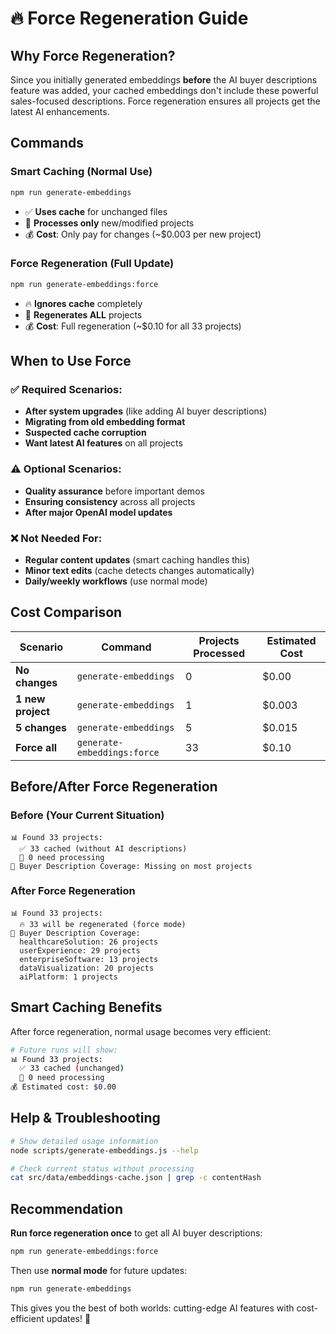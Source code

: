 # 🔥 Force Regeneration Guide

## Why Force Regeneration?

Since you initially generated embeddings **before** the AI buyer descriptions feature was added, your cached embeddings don't include these powerful sales-focused descriptions. Force regeneration ensures all projects get the latest AI enhancements.

## Commands

### Smart Caching (Normal Use)
```bash
npm run generate-embeddings
```
- ✅ **Uses cache** for unchanged files
- 🔄 **Processes only** new/modified projects  
- 💰 **Cost**: Only pay for changes (~$0.003 per new project)

### Force Regeneration (Full Update)
```bash
npm run generate-embeddings:force
```
- 🔥 **Ignores cache** completely
- 🔄 **Regenerates ALL** projects
- 💰 **Cost**: Full regeneration (~$0.10 for all 33 projects)

## When to Use Force

### ✅ **Required Scenarios:**
- **After system upgrades** (like adding AI buyer descriptions)
- **Migrating from old embedding format** 
- **Suspected cache corruption**
- **Want latest AI features** on all projects

### ⚠️ **Optional Scenarios:**
- **Quality assurance** before important demos
- **Ensuring consistency** across all projects
- **After major OpenAI model updates**

### ❌ **Not Needed For:**
- **Regular content updates** (smart caching handles this)
- **Minor text edits** (cache detects changes automatically)
- **Daily/weekly workflows** (use normal mode)

## Cost Comparison

| Scenario | Command | Projects Processed | Estimated Cost |
|----------|---------|-------------------|----------------|
| **No changes** | `generate-embeddings` | 0 | $0.00 |
| **1 new project** | `generate-embeddings` | 1 | $0.003 |
| **5 changes** | `generate-embeddings` | 5 | $0.015 |
| **Force all** | `generate-embeddings:force` | 33 | $0.10 |

## Before/After Force Regeneration

### Before (Your Current Situation)
```
📊 Found 33 projects:
  ✅ 33 cached (without AI descriptions)
  🔄 0 need processing
💼 Buyer Description Coverage: Missing on most projects
```

### After Force Regeneration
```
📊 Found 33 projects:
  🔥 33 will be regenerated (force mode)
💼 Buyer Description Coverage:
  healthcareSolution: 26 projects
  userExperience: 29 projects
  enterpriseSoftware: 13 projects
  dataVisualization: 20 projects
  aiPlatform: 1 projects
```

## Smart Caching Benefits

After force regeneration, normal usage becomes very efficient:

```bash
# Future runs will show:
📊 Found 33 projects:
  ✅ 33 cached (unchanged)  
  🔄 0 need processing
💰 Estimated cost: $0.00
```

## Help & Troubleshooting

```bash
# Show detailed usage information
node scripts/generate-embeddings.js --help

# Check current status without processing
cat src/data/embeddings-cache.json | grep -c contentHash
```

## Recommendation

**Run force regeneration once** to get all AI buyer descriptions:
```bash
npm run generate-embeddings:force
```

Then use **normal mode** for future updates:
```bash
npm run generate-embeddings
```

This gives you the best of both worlds: cutting-edge AI features with cost-efficient updates! 🚀 